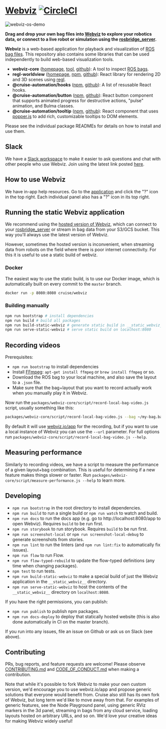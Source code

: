 # [Webviz](https://webviz.io/) [![CircleCI](https://circleci.com/gh/cruise-automation/webviz.svg?style=svg)](https://circleci.com/gh/cruise-automation/webviz)

![webviz-os-demo](https://user-images.githubusercontent.com/177461/88328232-fa27b880-ccdc-11ea-9167-0d9339254729.gif)

**Drag and drop your own bag files into [Webviz](https://webviz.io/app/?demo) to explore your robotics data, or connect to a live robot or simulation using the [rosbridge_server](http://wiki.ros.org/rosbridge_suite/Tutorials/RunningRosbridge).**

**Webviz** is a web-based application for playback and visualization of [ROS](http://www.ros.org/) [bag files](http://wiki.ros.org/Bags). This repository also contains some libraries that can be used independently to build web-based visualization tools.

- **webviz-core** ([homepage](https://webviz.io/), [tool](https://webviz.io/app), [github](https://github.com/cruise-automation/webviz/tree/master/packages/webviz-core)): A tool to inspect [ROS bags](http://wiki.ros.org/ROS/Tutorials/Recording%20and%20playing%20back%20data).
- **regl-worldview** ([homepage](https://webviz.io/worldview/), [npm](https://www.npmjs.com/package/regl-worldview), [github](https://github.com/cruise-automation/webviz/tree/master/packages/regl-worldview)): React library for rendering 2D and 3D scenes using [regl](https://github.com/regl-project/regl).
- **@cruise-automation/hooks** ([npm](https://www.npmjs.com/package/@cruise-automation/hooks), [github](https://github.com/cruise-automation/webviz/tree/master/packages/@cruise-automation/hooks)): A list of resusable React hooks.
- **@cruise-automation/button** ([npm](https://www.npmjs.com/package/@cruise-automation/button), [github](https://github.com/cruise-automation/webviz/tree/master/packages/@cruise-automation/button)): React button component that supports animated progress for destructive actions, "pulse" animation, and Bulma classes.
- **@cruise-automation/tooltip** ([npm](https://www.npmjs.com/package/@cruise-automation/tooltip), [github](https://github.com/cruise-automation/webviz/tree/master/packages/@cruise-automation/tooltip)): React component that uses [popper.js](https://popper.js.org/) to add rich, customizable tooltips to DOM elements.

Please see the individual package READMEs for details on how to install and use them.

## Slack

We have a [Slack workspace](https://github.com/cruise-automation/webviz/issues/461) to make it easier to ask questions and chat with other people who use Webviz. Join using the latest link posted [here](https://github.com/cruise-automation/webviz/issues/461).

## How to use Webviz

We have in-app help resources. Go to the [application](https://webviz.io/app/) and click the "?" icon in the top right. Each individual panel also has a "?" icon in its top right.

## Running the static Webviz application

We recommend using the [hosted version of Webviz](https://webviz.io/app/?demo), which can connect to your [rosbridge_server](http://wiki.ros.org/rosbridge_suite/Tutorials/RunningRosbridge) or stream in bag data from your S3/GCS bucket. This way you'll always use the latest version of Webviz.

However, sometimes the hosted version is inconvenient, when streaming data from robots on the field where there is poor internet connectivity. For this it is useful to use a static build of webviz.

### Docker

The easiest way to use the static build, is to use our Docker image, which is automatically built on every commit to the `master` branch.

```sh
docker run -p 8080:8080 cruise/webviz
```

### Building manually

```sh
npm run bootstrap # install dependencies
npm run build # build all packages
npm run build-static-webviz # generate static build in __static_webviz__
npm run serve-static-webviz # serve static build on localhost:8080
```

## Recording videos

Prerequisites:
- `npm run bootstrap` to install dependencies
- Install [FFmpeg](https://ffmpeg.org/): `apt-get install ffmpeg` or `brew install ffmpeg` or so.
- Download the ROS bag to your local machine, and also save the layout to a `.json` file.
- Make sure that the bag+layout that you want to record actually work when you manually play it in Webviz.

Now run the `packages/webviz-core/script/record-local-bag-video.js` script, usually something like this:

```sh
packages/webviz-core/script/record-local-bag-video.js --bag ~/my-bag.bag --layout ~/my-layout.json --mp3 ~/loud-dance-music.mp3 --out ~/my-video.mp4 --speed 1.5
```

By default it will use [webviz.io/app](https://webviz.io/app/) for the recording, but if you want to use a local instance of Webviz you can use the `--url` parameter. For full options run `packages/webviz-core/script/record-local-bag-video.js --help`.

## Measuring performance

Similarly to recording videos, we have a script to measure the performance of a given layout+bag combination. This is useful for determining if a new feature makes things slower or faster. Run `packages/webviz-core/script/measure-performance.js --help` to learn more.

## Developing

- `npm run bootstrap` in the root directory to install dependencies.
- `npm run build` to run a single build or `npm run watch` to watch and build.
- `npm run docs` to run the docs app (e.g. go to http://localhost:8080/app to open Webviz). Requires `build` to be run first.
- `npm run storybook` to run storybook. Requires `build` to be run first.
- `npm run screenshot-local` or `npm run screenshot-local-debug` to generate screenshots from stories.
- `npm run lint` to run the linters (and `npm run lint:fix` to automatically fix issues).
- `npm run flow` to run Flow.
- `npm run flow-typed-rebuild` to update the flow-typed definitions (any time when changing packages).
- `npm test` to run tests.
- `npm run build-static-webviz` to make a special build of just the Webviz application in the `__static_webviz__` directory.
- `npm run serve-static-webviz` to host the contents of the `__static_webviz__` directory on `localhost:8080`.

If you have the right permissions, you can publish:

- `npm run publish` to publish npm packages.
- `npm run docs-deploy` to deploy that statically hosted website (this is also done automatically in CI on the master branch).

If you run into any issues, file an issue on Github or ask us on Slack (see above).

## Contributing

PRs, bug reports, and feature requests are welcome! Please observe [CONTRIBUTING.md](CONTRIBUTING.md) and [CODE_OF_CONDUCT.md](CODE_OF_CONDUCT.md) when making a contribution.

Note that while it's possible to fork Webviz to make your own custom version, we'd encourage you to use webviz.io/app and propose generic solutions that everyone would benefit from. Cruise also still has its own fork of Webviz, but long term we'd like to move away from that. For examples of generic features, see the Node Playground panel, using generic RViz markers in the 3d panel, streaming in bags from any cloud service, loading layouts hosted on arbitrary URLs, and so on. We'd love your creative ideas for making Webviz widely useful!
